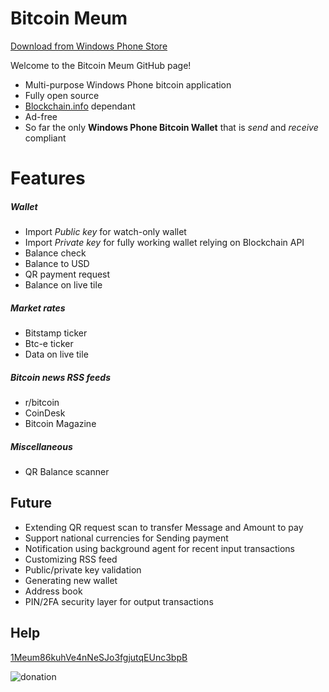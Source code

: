 
Bitcoin Meum 
===========
[Download from Windows Phone Store](http://www.windowsphone.com/en-us/store/app/bitcoin-meum/a8d0a491-1ff0-49ea-8679-6ce4d7d682d0)

Welcome to the Bitcoin Meum GitHub page! 
- Multi-purpose Windows Phone bitcoin application
- Fully open source
- [Blockchain.info](https://blockchain.info/) dependant
- Ad-free
- So far the only **Windows Phone Bitcoin Wallet** that is _send_ and _receive_ compliant

Features
===========
##### Wallet 
- Import _Public key_ for watch-only wallet
- Import _Private key_ for fully working wallet relying on Blockchain API
- Balance check
- Balance to USD
- QR payment request
- Balance on live tile 

##### Market rates
- Bitstamp ticker 
- Btc-e ticker
- Data on live tile 

##### Bitcoin news RSS feeds
- r/bitcoin
- CoinDesk
- Bitcoin Magazine

##### Miscellaneous 
- QR Balance scanner

## Future

- Extending QR request scan to transfer Message and Amount to pay
- Support national currencies for Sending payment
- Notification using background agent for recent input transactions
- Customizing RSS feed
- Public/private key validation
- Generating new wallet
- Address book
- PIN/2FA security layer for output transactions

## Help
[1Meum86kuhVe4nNeSJo3fgjutqEUnc3bpB](https://blockchain.info/address/1Meum86kuhVe4nNeSJo3fgjutqEUnc3bpB)

![donation](http://i.imgur.com/j3HS71B.png)


